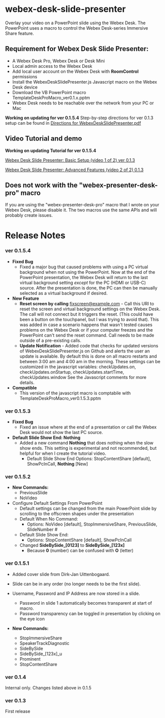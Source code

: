 # webex-desk-slide-presenter
Overlay your video on a PowerPoint slide using the Webex Desk.  The PowerPoint uses a macro to control the Webex Desk-series Immersive Share feature.  

## Requirement for Webex Desk Slide Presenter:

- A Webex Desk Pro, Webex Desk or Desk Mini
- Local admin access to the Webex Desk
- Add local user account on the Webex Desk with **RoomControl** permissions
- Install the WebexDeskSlidePresenter.js Javascript macro on the Webex Desk device
- Download the VB PowerPoint macro TemplateDeskProMacro_ver0.1.x.pptm 
- Webex Desk needs to be reachable over the network from your PC or Mac 

**Working on updating for ver 0.1.5.4**
Step-by-step directions for ver 0.1.3 setup can be found in [Directions for WebexDeskSlidePresenter.pdf](https://github.com/vtjoeh/webex-desk-slide-presenter/blob/main/Directions%20for%20WebexDeskSlidePresenter_ver_0.1.3.pdf)

## Video Tutorial and demo

**Working on updating Tutorial for ver 0.1.5.4** 

[Webex Desk Slide Presenter: Basic Setup (video 1 of 2) ver 0.1.3](https://app.vidcast.io/share/a56eda21-4818-4dab-a2ff-9448277e7783)

[Webex Desk Slide Presenter: Advanced Features (video 2 of 2) 0.1.3](https://app.vidcast.io/share/e5bff32f-52fd-4977-91f9-23d9bd83e803)

## Does not work with the "webex-presenter-desk-pro" macro

If you are using the "webex-presenter-desk-pro" macro that I wrote on your Webex Desk, please disable it.  The two macros use the same APIs and will probably create issues. 


# Release Notes

### ver 0.1.5.4

- **Fixed Bug**
  - Fixed a major bug that caused problems with using a PC virtual background when not using the PowerPoint.  Now at the end of the PowerPoint presentation, the Webex Desk will return to the last virtual background setting _except_ for the PC (HDMI or USB-C) source.  After the presentation is done, the PC can then be manually selected as a virtual background if desired. 
- **New Feature**
  - **Reset screen by calling** fixscreen@example.com - Call this URI to reset the screen and virtual background settings on the Webex Desk.  The call will not connect but it triggers the reset. (This could have been a button on the touchpanel, but I was trying to avoid that). This was added in case a scenario happens that wasn't tested causes problems on the Webex Desk or if your computer freezes and the PowerPoint can't send the reset command.  Call needs to be made outside of a pre-existing calls. 
  - **Update Notification** - Added code that checks for updated versions of WebexDeskSlidePresenter.js on Github and alerts the user an update is available.  By default this is done on all macro restarts and between 3:00 am and 4:00 am in the morning.  These settings can be customized in the javascript variables: 
checkUpdates.on, checkUpdates.onStartup, checkUpdates.startTime, checkUpdates.window 
See the Javascript comments for more details. 
- **Compatible** 
  - This version of the javascript macro is comptabile with TemplateDeskProMacro_ver0.1.5.3.pptm

### ver 0.1.5.3 

- **Fixed Bug**
  - Fixed an issue where at the end of a presentation or call the Webex Desk would not show the last PC source. 
- **Default Slide Show End: Nothing**
  - Added a new command **Nothing** that does nothing when the slow show ends.  This setting is experimental and not recommended, but helpful for when I create the tutorial video. 
    - Default Slide Show End Options:  StopContentShare [default], ShowPcInCall, **Nothing** [New]

### ver 0.1.5.2 

- **New Commands:**
  - PreviousSlide
  - NoVideo
- Configure Default Settings From PowerPoint
  - Default settings can be changed from the main PowerPoint slide by scrolling to the offscreen shapes under the presentation
  - Default When No Command: 
    - Options: NoVideo [default], StopImmersiveShare, PreviousSlide, SlideNumber #
  - Default Slide Show End:  
    - Options: StopContentShare [default], ShowPcInCall
  - Changed **SideBySide_[0123]** to **SideBySide_[123x]** 
    - Because **0** (number) can be confused with **O** (letter)

### ver 0.1.5.1

- Added cover slide from Dirk-Jan Uittenbogaard.
- Slide can be in any order (no longer needs to be the first slide). 
- Username, Password and IP Address are now stored in a slide.  
  - Password in slide 1 automatically becomes transparent at start of macro.  
  - Password transparency can be toggled in presentation by clicking on the eye icon 

- **New Commands:**
  - StopImmersiveShare
  - SpeakerTrackDiagnostic
  - SideBySide
  - SideBySide_[123x]_u
  - Prominent
  - StopContentShare


### ver 0.1.4 
Internal only.  Changes listed above in 0.1.5  

### ver 0.1.3 
First release
